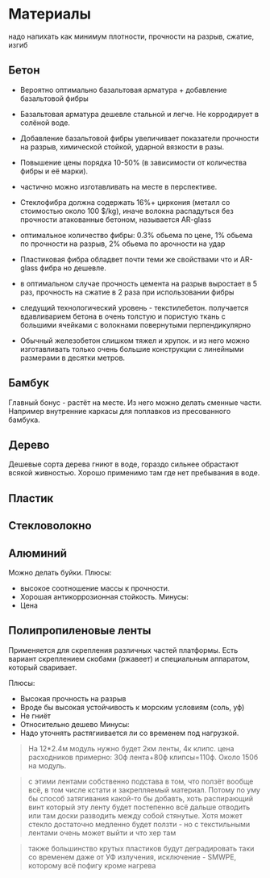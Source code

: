 
# Материалы

надо напихать как минимум плотности, прочности на разрыв, сжатие, изгиб

## Бетон

* Вероятно оптимально базальтовая арматура + добавление базальтовой фибры
* Базальтовая арматура дешевле стальной и легче. Не корродирует в солёной воде.
* Добавление базальтовой фибры увеличивает показатели прочности на разрыв, химической стойкой, ударной вязкости в разы.
* Повышение цены порядка 10-50% (в зависимости от количества фибры и её марки).
* частично можно изготавливать на месте в перспективе.
* Стеклофибра должна содержать 16%+ циркония (металл со стоимостью около 100 $/kg), иначе волокна распадуться без прочности атакованные бетоном, называется AR-glass
* оптимальное количество фибры: 0.3% обьема по цене, 1% обьема по прочности на разрыв, 2% обьема по арочности на удар
* Пластиковая фибра обладвет почти теми же свойствами что и AR-glass фибра но дешевле.
* в оптимальном случае прочность цемента на разрыв выростает в 5 раз, прочность на сжатие в 2 раза при использовании фибры
* следущий технологический уровень - текстилебетон. получается вдавливарием бетона в очень толстую и пористую ткань с большими ячейками с волокнами повернутыми перпендикулярно

* Обычный железобетон слишком тяжел и хрупок. и из него можно изготавливать только очень большие конструкции с линейными размерами в десятки метров.

## Бамбук

Главный бонус - растёт на месте. Из него можно делать сменные части. Например внутренние каркасы для поплавков из пресованного бамбука.

## Дерево

Дешевые сорта дерева гниют в воде, гораздо сильнее обрастают всякой живностью. Хорошо применимо там где нет пребывания в воде.

## Пластик

## Стекловолокно

## Алюминий

Можно делать буйки.
Плюсы:
* высокое соотношение массы к прочности.
* Хорошая антикоррозионная стойкость.
Минусы:
* Цена

## Полипропиленовые ленты

Применяется для скрепления различных частей платформы.
Есть вариант скреплением скобами (ржавеет) и специальным аппаратом, который сваривает.

Плюсы:
* Высокая прочность на разрыв
* Вроде бы высокая устойчивость к морским условиям (соль, уф)
* Не гниёт
* Относительно дешево
Минусы:
* Надо уточнять растягиивается ли со временем под нагрузкой.

> На 12*2.4м модуль нужно будет 2км ленты, 4к клипс.
цена расходников примерно:
30ф лента+80ф клипсы=110ф.
Около 150б на модуль.

> с этими лентами собственно подстава в том, что ползёт вообще всё, в том числе кстати и закрепляемый материал. Потому по уму бы способ затягивания какой-то бы добавть, хоть распирающий винт который эту ленту будет постепенно всё дальше отводить или там доски разводить между собой стянутые. Хотя может стекло достаточно медленно будет ползти - но с текстильными лентами очень может выйти и что хер там

> также большинство крутых пластиков будут деградировать таки со временем даже от УФ излучения, исключение - SMWPE, которому всё пофигу кроме нагрева
